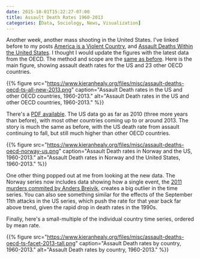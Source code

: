 ```yaml
---
date: 2015-10-01T15:22:27-07:00
title: Assault Death Rates 1960-2013
categories: [Data, Sociology, News, Visualization]
---
```


Another week, another mass shooting in the United States. I've linked before to my posts [America is a Violent Country](http://www.kieranhealy.org/blog/archives/2012/07/20/america-is-a-violent-country/), and [Assault Deaths Within the United States](http://www.kieranhealy.org/blog/archives/2012/07/21/assault-deaths-within-the-united-states/). I thought I would update the figures with the latest data from the OECD. The method and scope are the [same as before](https://kieranhealy.org/blog/archives/2012/12/18/assault-death-rates-in-america-some-follow-up/). Here is the main figure, showing assault death rates for the US and 23 other OECD countries. 

{{% figure src="https://www.kieranhealy.org/files/misc/assault-deaths-oecd-ts-all-new-2013.png" caption="Assault Death rates in the US and other OECD countries, 1960-2013." alt="Assault Death rates in the US and other OECD countries, 1960-2013." %}}

There's a [PDF available](http://www.kieranhealy.org/files/misc/assault-deaths-oecd-ts-all-new.pdf). The US data go as far as 2010 (three more years than before), with most other countries coming up to or around 2013. The story is much the same as before, with the US death rate from assault continuing to fall, but still much higher than other OECD countries.

{{% figure src="https://www.kieranhealy.org/files/misc/assault-deaths-oecd-norway-us.png" caption="Assault Death rates in Norway and the US, 1960-2013." alt="Assault Death rates in Norway and the United States, 1960-2013." %}}

One other thing popped out at me from looking at the new data. The Norway series now includes data showing how a single event, the [2011 murders commited by Anders Breivik](https://en.wikipedia.org/wiki/2011_Norway_attacks), creates a big outlier in the time series. You can also see something similar for the effects of the September 11th attacks in the US series, which push the rate for that year back far above trend, given the rapid drop in death rates in the 1990s.

Finally, here's a small-multiple of the individual country time series, ordered by mean rate.

{{% figure src="https://www.kieranhealy.org/files/misc/assault-deaths-oecd-ts-facet-2013-tall.png" caption="Assault Death rates by country, 1960-2013." alt="Assault Death rates by country, 1960-2013." %}}







